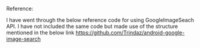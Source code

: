 Reference:

I have went through the below reference code for using GoogleImageSeach API. I have not included the same code but made use of the structure mentioned in the below link
https://github.com/Trindaz/android-google-image-search
